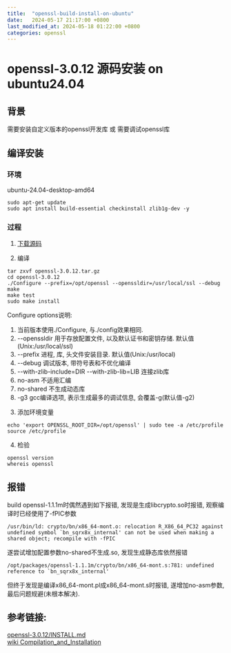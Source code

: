 ```yaml
---
title:  "openssl-build-install-on-ubuntu"
date:   2024-05-17 21:17:00 +0800
last_modified_at: 2024-05-18 01:22:00 +0800
categories: openssl
---
```


# openssl-3.0.12 源码安装 on ubuntu24.04  


## 背景  
需要安装自定义版本的openssl开发库 或 需要调试openssl库 


## 编译安装  

### 环境  
ubuntu-24.04-desktop-amd64  
```
sudo apt-get update
sudo apt install build-essential checkinstall zlib1g-dev -y
```

### 过程  
1. [下载源码](https://www.openssl.org/source)

2. 编译  
```
tar zxvf openssl-3.0.12.tar.gz  
cd openssl-3.0.12
./Configure --prefix=/opt/openssl --openssldir=/usr/local/ssl --debug
make
make test
sudo make install
```
<!--
| Configure options        | 说明              
|:-------------------------|:------------------  
| ./Configure              | 与./config效果相同  
| --openssldir             | 用于存放配置文件, 以及默认证书和密钥存储. 默认值(Unix:/usr/local/ssl)  
| --prefix                 | 进程, 库, 头文件安装目录. 默认值(Unix:/usr/local)  
| --debug                  | 调试版本, 带符号表(-g)和不优化编译(-O0)  
| --with-zlib-include=DIR  | 指定zlib头文件目录  
| --with-zlib-lib=LIB      | 指定zlib库目录  
| no-asm                   | 不使用汇编  
| no-shared                | 不生成动态库  
| -g3                      | gcc编译选项, 表示生成最多的调试信息, 会覆盖-g(默认值-g2)  
-->
Configure options说明:  
1) 当前版本使用./Configure, 与./config效果相同.  
2) --openssldir 用于存放配置文件, 以及默认证书和密钥存储. 默认值(Unix:/usr/local/ssl)  
3) --prefix 进程, 库, 头文件安装目录. 默认值(Unix:/usr/local)  
4) --debug 调试版本, 带符号表和不优化编译  
5) --with-zlib-include=DIR --with-zlib-lib=LIB 连接zlib库  
6) no-asm 不适用汇编  
7) no-shared 不生成动态库  
8) -g3 gcc编译选项, 表示生成最多的调试信息, 会覆盖-g(默认值-g2)  

3. 添加环境变量  
```
echo 'export OPENSSL_ROOT_DIR=/opt/openssl' | sudo tee -a /etc/profile
source /etc/profile
```

4. 检验  
```
openssl version
whereis openssl
```


## 报错  
build openssl-1.1.1m时偶然遇到如下报错, 发现是生成libcrypto.so时报错, 观察编译时已经使用了-fPIC参数  
```
/usr/bin/ld: crypto/bn/x86_64-mont.o: relocation R_X86_64_PC32 against undefined symbol `bn_sqrx8x_internal' can not be used when making a shared object; recompile with -fPIC
```

遂尝试增加配置参数no-shared不生成.so, 发现生成静态库依然报错  
```
/opt/packages/openssl-1.1.1m/crypto/bn/x86_64-mont.s:781: undefined reference to `bn_sqrx8x_internal'
```
但终于发现是编译x86_64-mont.pl成x86_64-mont.s时报错, 遂增加no-asm参数, 最后问题规避(未根本解决).  


## 参考链接:  
[openssl-3.0.12/INSTALL.md](https://github.com/openssl/openssl/blob/openssl-3.0.12/INSTALL.md)  
[wiki Compilation_and_Installation](https://wiki.openssl.org/index.php/Compilation_and_Installation)  